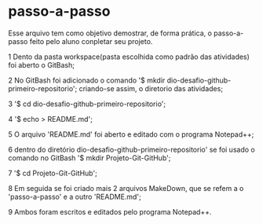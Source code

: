 # passo-a-passo
Esse arquivo tem como objetivo demostrar, de forma prática, o passo-a-passo feito pelo aluno conpletar seu projeto.

 1 Dento da pasta workspace(pasta escolhida como padrão das atividades) foi aberto o GitBash;
 
 2 No GitBash foi adicionado o comando '$ mkdir dio-desafio-github-primeiro-repositorio'; criando-se assim, o diretorio das atividades;
 
 3 '$ cd dio-desafio-github-primeiro-repositorio';
 
 4 '$ echo > README.md';
 
 5 O arquivo 'README.md' foi aberto e editado com o programa Notepad++;
 
 6 dentro do diretório dio-desafio-github-primeiro-repositorio' se foi usado o comando no GitBash '$ mkdir Projeto-Git-GitHub';
 
 7 '$ cd Projeto-Git-GitHub';
 
 8 Em seguida se foi criado mais 2 arquivos MakeDown, que se refem a o 'passo-a-passo' e a outro 'README.md';
 
 9 Ambos foram escritos e editados pelo programa Notepad++.
 
